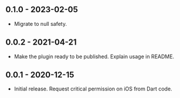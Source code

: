 ## 0.1.0 - 2023-02-05

* Migrate to null safety.

## 0.0.2 - 2021-04-21

* Make the plugin ready to be published. Explain usage in README.

## 0.0.1 - 2020-12-15

* Initial release. Request critical permission on iOS from Dart code.
